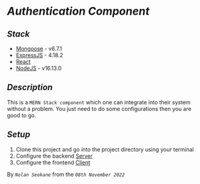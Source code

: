 # ***Authentication Component***

## ***Stack***

- [Mongoose](https://mongoosejs.com/docs/) - v6.7.1
- [ExpressJS](https://expressjs.com/) - 4.18.2
- [React](https://reactjs.org/docs/create-a-new-react-app.html)
- [NodeJS](https://nodejs.org/en/) - v16.13.0

## ***Description***

This is a `MERN Stack component` which one can integrate into their system without a problem. You just need to do some configurations then you are good to go.

## ***Setup***

1. Clone this project and go into the project directory using your terminal
2. Configure the backend [Server](./server/README.md)
3. Configure the frontend [Client](./client/README.md)

By *`Nolan Seokane`* from the *`08th November 2022`*